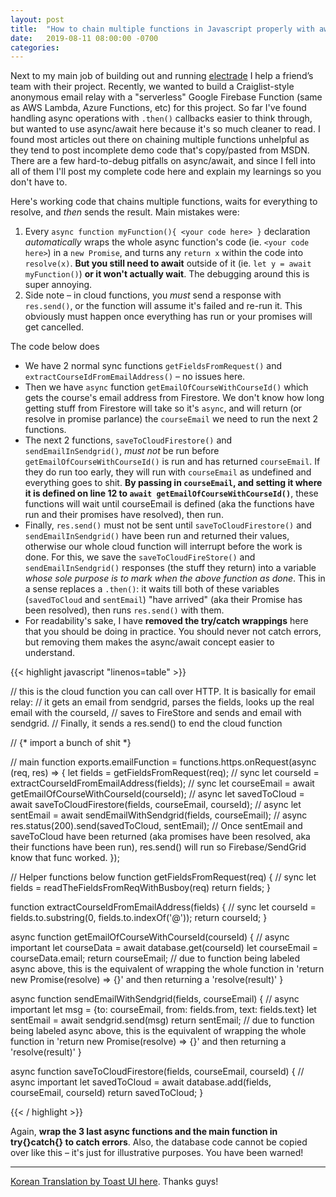 ```yaml
---
layout: post
title:  "How to chain multiple functions in Javascript properly with await/async"
date:   2019-08-11 08:00:00 -0700
categories: 
---
```


Next to my main job of building out and running [electrade](https://www.electrade.app) I help a friend’s team with their project. Recently, we wanted to build a Craiglist-style anonymous email relay with a "serverless" Google Firebase Function (same as AWS Lambda, Azure Functions, etc) for this project. So far I've found handling async operations with `.then()` callbacks easier to think through, but wanted to use async/await here because it's so much cleaner to read. I found most articles out there on chaining multiple functions unhelpful as they tend to post incomplete demo code that's copy/pasted from MSDN. There are a few hard-to-debug pitfalls on async/await, and since I fell into all of them I'll post my complete code here and explain my learnings so you don't have to. 

Here's working code that chains multiple functions, waits for everything to resolve, and _then_ sends the result. Main mistakes were:

1. Every `async function myFunction(){ <your code here> }` declaration _automatically_ wraps the whole async function's code (ie. `<your code here>`) in a `new Promise`, and turns any `return x` within the code into `resolve(x)`. **But you still need to await** outside of it (ie. `let y = await myFunction()`) **or it won't actually wait**. The debugging around this is super annoying.
2. Side note – in cloud functions, you _must_ send a response with `res.send()`, or the function will assume it's failed and re-run it. This obviously must happen once everything has run or your promises will get cancelled.

The code below does 

* We have 2 normal sync functions `getFieldsFromRequest()` and `extractCourseIdFromEmailAddress()` – no issues here.
* Then we have `async` function `getEmailOfCourseWithCourseId()` which gets the course's email address from Firestore. We don't know how long getting stuff from Firestore will take so it's `async`, and will return (or resolve in promise parlance) the `courseEmail` we need to run the next 2 functions. 
* The next 2 functions, `saveToCloudFirestore()` and `sendEmailInSendgrid()`, _must not_ be run before `getEmailOfCourseWithCourseId()` is run and has returned `courseEmail`. If they do run too early, they will run with `courseEmail` as undefined and everything goes to shit. **By passing in `courseEmail`, and setting it where it is defined on line 12 to `await getEmailOfCourseWithCourseId()`**, these functions will wait until courseEmail is defined (aka the functions have run and their promises have resolved), then run.
* Finally, `res.send()` must not be sent until `saveToCloudFirestore()` and `sendEmailInSendgrid()` have been run and returned their values, otherwise our whole cloud function will interrupt before the work is done. For this, we save the `saveToCloudFireStore()` and `sendEmailInSendgrid()` responses (the stuff they return) into a variable _whose sole purpose is to mark when the above function as done_. This in a sense replaces a `.then()`: it waits till both of these variables (`savedToCloud` and `sentEmail`) "have arrived" (aka their Promise has been resolved), then runs `res.send()` with them.
* For readability's sake, I have **removed the try/catch wrappings** here that you should be doing in practice. You should never not catch errors, but removing them makes the async/await concept easier to understand.

{{< highlight javascript "linenos=table" >}}

// this is the cloud function you can call over HTTP. It is basically for email relay:
// it gets an email from sendgrid, parses the fields, looks up the real email with the courseId,
// saves to FireStore and sends and email with sendgrid.
// Finally, it sends a res.send() to end the cloud function

// {* import a bunch of shit *}

// main function
exports.emailFunction = functions.https.onRequest(async (req, res) => {
  let fields = getFieldsFromRequest(req); // sync
  let courseId = extractCourseIdFromEmailAddress(fields); // sync
  let courseEmail = await getEmailOfCourseWithCourseId(courseId); // async
  let savedToCloud = await saveToCloudFirestore(fields, courseEmail, courseId); // async
  let sentEmail = await sendEmailWithSendgrid(fields, courseEmail);  // async
  res.status(200).send(savedToCloud, sentEmail); // Once sentEmail and saveToCloud have been returned (aka promises have been resolved, aka their functions have been run), res.send() will run so Firebase/SendGrid know that func worked. 
});

// Helper functions below
function getFieldsFromRequest(req) { // sync
    let fields = readTheFieldsFromReqWithBusboy(req)
    return fields;
}

function extractCourseIdFromEmailAddress(fields) { // sync
    let courseId = fields.to.substring(0, fields.to.indexOf('@'));
    return courseId;
}

async function getEmailOfCourseWithCourseId(courseId) { // async important
    let courseData = await database.get(courseId)
    let courseEmail = courseData.email;
    return courseEmail; // due to function being labeled async above, this is the equivalent of wrapping the whole function in 'return new Promise(resolve) => {}' and then returning a 'resolve(result)'
}

async function sendEmailWithSendgrid(fields, courseEmail) { // async important
    let msg = {to: courseEmail, from: fields.from, text: fields.text}
    let sentEmail = await sendgrid.send(msg)
    return sentEmail; // due to function being labeled async above, this is the equivalent of wrapping the whole function in 'return new Promise(resolve) => {}' and then returning a 'resolve(result)'
}

async function saveToCloudFirestore(fields, courseEmail, courseId) { // async important
    let savedToCloud = await database.add(fields, courseEmail, courseId)
    return savedToCloud;
}


{{< / highlight >}}


Again, **wrap the 3 last async functions and the main function in try{}catch{} to catch errors**. Also, the database code cannot be copied over like this – it's just for illustrative purposes. You have been warned!


-----

[Korean Translation by Toast UI here](https://ui.toast.com/weekly-pick/ko_20190826/). Thanks guys!
